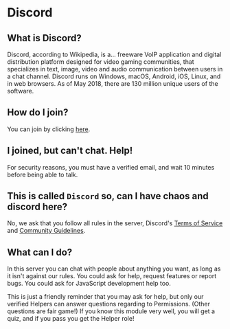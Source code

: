 # Discord
## What is Discord?
Discord, according to Wikipedia, is a... freeware VoIP application and digital distribution platform designed for video gaming communities, that specializes in text, image, video and audio communication between users in a chat channel. Discord runs on Windows, macOS, Android, iOS, Linux, and in web browsers. As of May 2018, there are 130 million unique users of the software.
## How do I join?
You can join by clicking [here](https://discord.gg/R8YrXd6). 
## I joined, but can't chat. Help!
For security reasons, you must have a verified email, and wait 10 minutes before being able to talk. 
## This is called `Discord` so, can I have chaos and discord here?
No, we ask that you follow all rules in the server, Discord's [Terms of Service](https://dicordapp.com/terms) and [Community Guidelines](https://discordapp.com/guidelines). 
## What can I do?
In this server you can chat with people about anything you want, as long as it isn't against our rules. You could ask for help, request features or report bugs. You could ask for JavaScript development help too.
<aside class="notice">
This is just a friendly reminder that you may ask for help, but only our verified Helpers can answer questions regarding to Permissions. (Other questions are fair game!) If you know this module very well, you will get a quiz, and if you pass you get the Helper role!
</aside>